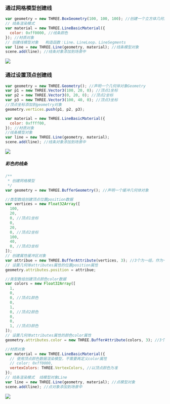 <html>
    <p class="name" style="display:none;">线</p>
</html>
<html>
    <p class="tag" style="display:none;">原创|3D</p>
</html>
<html>
    <p class="coverPic" style="display:none;">http://chuantu.xyz/t6/741/1603876716x1700338641.png</p>
</html>
<html>
   <p class="reprint" style="display:none;"></p>
</html>
<html>
   <p class="case" style="display:none;"></p>
</html>
<html>
    <p class="author" style="display:none;">孙华鹏</p>
</html>
<html>
    <p class="date" style="display:none;">1589284800000</p>
</html>
<html>
    <p style="display:none">获取时间戳Date.parse(new Date());</p>
</html>
<html>
    <p class="id" style="display:none;">1589284800000</p>
</html>
<html>
    <p class="brief" style="display:none;">
</p>
</html>

### 通过网格模型创建线

```javascript
var geometry = new THREE.BoxGeometry(100, 100, 100); //创建一个立方体几何对象Geometry
// 线条渲染模式
var material = new THREE.LineBasicMaterial({
  color: 0xff0000, //线条颜色
}); //材质对象
// 创建线模型对象   构造函数：Line、LineLoop、LineSegments
var line = new THREE.Line(geometry, material); //线条模型对象
scene.add(line); //线条对象添加到场景中
```

![](http://chuantu.xyz/t6/741/1603876716x1700338641.png)

### 通过设置顶点创建线

```javascript
var geometry = new THREE.Geometry(); //声明一个几何体对象Geometry
var p1 = new THREE.Vector3(100, 20, 0); //顶点1坐标
var p2 = new THREE.Vector3(0, 20, 0); //顶点2坐标
var p3 = new THREE.Vector3(100, 40, 0); //顶点3坐标
//顶点坐标添加到geometry对象
geometry.vertices.push(p1, p2, p3);

var material = new THREE.LineBasicMaterial({
  color: 0xffff00,
}); //材质对象
//线条模型对象
var line = new THREE.Line(geometry, material);
scene.add(line); //线条对象添加到场景中
```

![](http://chuantu.xyz/t6/741/1603876749x1031866013.png)

##### 彩色的线条

```javascript
/**
 * 创建网格模型
 */
var geometry = new THREE.BufferGeometry(); //声明一个缓冲几何体对象

//类型数组创建顶点位置position数据
var vertices = new Float32Array([
  100,
  20,
  0, //顶点1坐标
  0,
  20,
  0, //顶点2坐标
  100,
  40,
  0, //顶点3坐标
]);
// 创建属性缓冲区对象
var attribue = new THREE.BufferAttribute(vertices, 3); //3个为一组，作为一个顶点的xyz坐标
// 设置几何体attributes属性的位置position属性
geometry.attributes.position = attribue;

//类型数组创建顶点颜色color数据
var colors = new Float32Array([
  1,
  0,
  0, //顶点1颜色
  0,
  1,
  0, //顶点2颜色
  0,
  0,
  1, //顶点3颜色
]);
// 设置几何体attributes属性的颜色color属性
geometry.attributes.color = new THREE.BufferAttribute(colors, 3); //3个为一组,表示一个顶点的颜色数据RGB

//材质对象
var material = new THREE.LineBasicMaterial({
  // 使用顶点颜色数据渲染模型，不需要再定义color属性
  // color: 0xff0000,
  vertexColors: THREE.VertexColors, //以顶点颜色为准
});
// 线条渲染模式  线模型对象Line
var line = new THREE.Line(geometry, material); //点模型对象
scene.add(line); //点对象添加到场景中
```

![](http://chuantu.xyz/t6/741/1603876783x1031866013.png)
